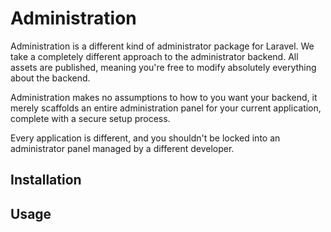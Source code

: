 # Administration

Administration is a different kind of administrator package for Laravel. We take a completely different approach to
the administrator backend. All assets are published, meaning you're free to modify absolutely everything about the backend.

Administration makes no assumptions to how to you want your backend, it merely scaffolds an entire administration panel
for your current application, complete with a secure setup process.

Every application is different, and you shouldn't be locked into an administrator panel managed by a different developer.

## Installation

## Usage
